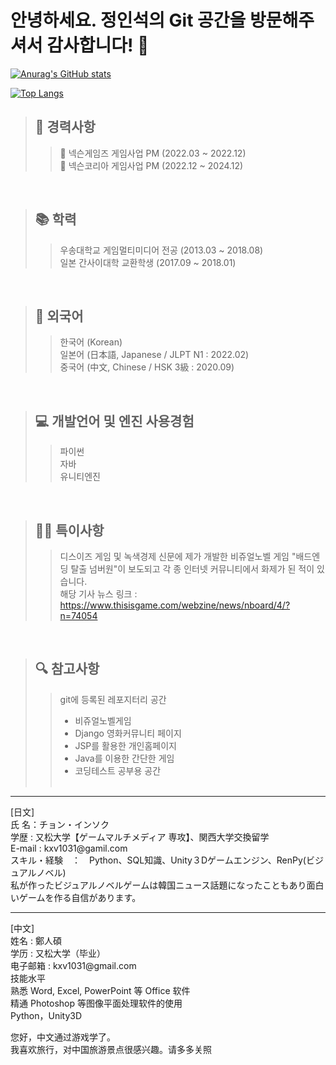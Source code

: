 # 안녕하세요. 정인석의 Git 공간을 방문해주셔서 감사합니다! 👋

[![Anurag's GitHub stats](https://github-readme-stats.vercel.app/api?username=JeongInSeok)](https://github.com/anuraghazra/github-readme-stats)

[![Top Langs](https://github-readme-stats.vercel.app/api/top-langs/?username=JeongInSeok)](https://github.com/anuraghazra/github-readme-stats)

> ## 📑 경력사항
>> 💼 넥슨게임즈 게임사업 PM (2022.03 ~ 2022.12) <br>
>> 💼 넥슨코리아 게임사업 PM (2022.12 ~ 2024.12)
<br>

> ## 📚 학력
>> 우송대학교 게임멀티미디어 전공 (2013.03 ~ 2018.08) <br>
>> 일본 간사이대학 교환학생 (2017.09 ~ 2018.01) <br>
<br>

> ## 📙 외국어
>> 한국어 (Korean) <br>
>> 일본어 (日本語, Japanese / JLPT N1 : 2022.02) <br>
>> 중국어 (中文, Chinese / HSK 3級 : 2020.09) <br>
<br>

> ## 💻 개발언어 및 엔진 사용경험
>> 파이썬 <br>
>> 자바 <br>
>> 유니티엔진 <br>
<br>


> ## 🙋‍♂️ 특이사항
>> 디스이즈 게임 및 녹색경제 신문에 제가 개발한 비쥬얼노벨 게임 "배드엔딩 탈출 넘버원"이 보도되고 각 종 인터넷 커뮤니티에서 화제가 된 적이 있습니다. <br>
>> 해당 기사 뉴스 링크 : https://www.thisisgame.com/webzine/news/nboard/4/?n=74054
<br>

> ## 🔍 참고사항
>> git에 등록된 레포지터리 공간 <br>
>> - 비쥬얼노벨게임 <br>
>> - Django 영화커뮤니티 페이지 <br>
>> - JSP를 활용한 개인홈페이지 <br>
>> - Java를 이용한 간단한 게임 <br>
>> - 코딩테스트 공부용 공간 <br> <br>


<hr>
[日文]<br>
氏 名：チョン・インソク<br>
学歴 : 又松大学【ゲームマルチメディア 専攻】、関西大学交換留学<br>
E-mail : kxv1031@gamil.com<br>
スキル・経験　：　Python、SQL知識、Unity３Dゲームエンジン、RenPy(ビジュアルノベル) <br>
私が作ったビジュアルノベルゲームは韓国ニュース話題になったこともあり面白いゲームを作る自信があります。<br>

<hr>
[中文]<br>
姓名 : 鄭人碩<br>
学历 : 又松大学（毕业）<br>
电子邮箱 : kxv1031@gmail.com<br>
技能水平<br>
熟悉 Word, Excel, PowerPoint 等 Office 软件<br>
精通 Photoshop 等图像平面处理软件的使用<br>
Python，Unity3D<br>

您好，中文通过游戏学了。<br>我喜欢旅行，对中国旅游景点很感兴趣。请多多关照


<!--
**JeongInSeok/JeongInSeok** is a ✨ _special_ ✨ repository because its `README.md` (this file) appears on your GitHub profile.

Here are some ideas to get you started:

- 🔭 I’m currently working on ...
- 🌱 I’m currently learning ...
- 👯 I’m looking to collaborate on ...
- 🤔 I’m looking for help with ...
- 💬 Ask me about ...
- 📫 How to reach me: ...
- 😄 Pronouns: ...
- ⚡ Fun fact: ...
-->
